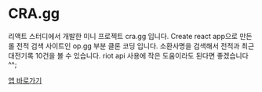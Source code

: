 # CRA.gg

리액트 스터디에서 개발한 미니 프로젝트 cra.gg 입니다.
Create react app으로 만든 롤 전적 검색 사이트인 op.gg 부분 클론 코딩 입니다.
소환사명을 검색해서 전적과 최근 대전기록 10건을 볼 수 있습니다.
riot api 사용에 작은 도움이라도 된다면 좋겠습니다 ^^;

[앱 바로가기](https://monkibraum.github.io/cra.gg/)
